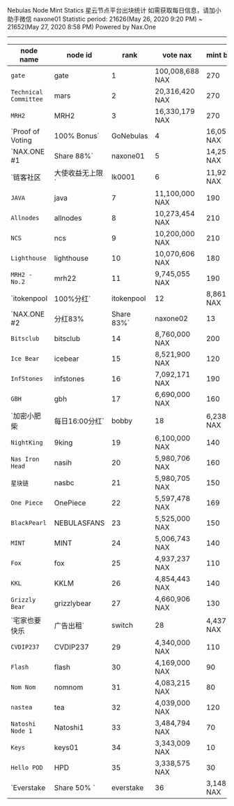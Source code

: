 
Nebulas Node Mint Statics
星云节点平台出块统计
如需获取每日信息，请加小助手微信 naxone01
Statistic period: 21626(May 26, 2020 9:20 PM) ~ 21652(May 27, 2020 8:58 PM)
Powered by Nax.One

---------------------------------

| node name | node id | rank | vote nax | mint blocks | mint nas |
| ----------- | ----------- | ----------- | ----------- | ----------- | ----------- |
| `gate` | gate | 1 | 100,008,688 NAX | 270 | 321.03 NAS |
| `Technical Committee` | mars | 2 | 20,316,420 NAX | 270 | 321.03 NAS |
| `MRH2` | MRH2 | 3 | 16,330,179 NAX | 270 | 321.03 NAS |
| `Proof of Voting | 100% Bonus` | GoNebulas | 4 | 16,051,661 NAX | 270 | 321.03 NAS |
| `NAX.ONE #1 | Share 88%` | naxone01 | 5 | 14,251,480 NAX | 270 | 321.03 NAS |
| `链客社区   |大使收益无上限` | lk0001 | 6 | 11,926,482 NAX | 270 | 321.03 NAS |
| `JAVA` | java | 7 | 11,100,000 NAX | 190 | 225.91 NAS |
| `Allnodes` | allnodes | 8 | 10,273,454 NAX | 210 | 249.69 NAS |
| `NCS` | ncs | 9 | 10,200,000 NAX | 210 | 249.69 NAS |
| `Lighthouse` | lighthouse | 10 | 10,070,606 NAX | 180 | 214.02 NAS |
| `MRH2 - No.2` | mrh22 | 11 | 9,745,055 NAX | 190 | 225.91 NAS |
| `itokenpool | 100%分红` | itokenpool | 12 | 8,861,499 NAX | 160 | 190.24 NAS |
| `NAX.ONE #2 | 分红83% | Share 83%` | naxone02 | 13 | 8,783,524 NAX | 170 | 202.13 NAS |
| `Bitsclub` | bitsclub | 14 | 8,760,000 NAX | 200 | 237.80 NAS |
| `Ice Bear` | icebear | 15 | 8,521,900 NAX | 120 | 142.68 NAS |
| `InfStones` | infstones | 16 | 7,092,171 NAX | 190 | 225.91 NAS |
| `GBH` | gbh | 17 | 6,690,000 NAX | 160 | 190.24 NAS |
| `加密小肥柴 | 每日16:00分红` | bobby | 18 | 6,238,333 NAX | 130 | 154.57 NAS |
| `NightKing` | 9king | 19 | 6,100,000 NAX | 140 | 166.46 NAS |
| `Nas Iron Head` | nasih | 20 | 5,980,706 NAX | 160 | 190.24 NAS |
| `星块链` | nasbc | 21 | 5,980,705 NAX | 150 | 178.35 NAS |
| `One Piece` | OnePiece | 22 | 5,597,478 NAX | 169 | 200.94 NAS |
| `BlackPearl` | NEBULASFANS | 23 | 5,525,000 NAX | 150 | 178.35 NAS |
| `MINT` | MINT | 24 | 5,006,743 NAX | 140 | 166.46 NAS |
| `Fox` | fox | 25 | 4,937,237 NAX | 110 | 130.79 NAS |
| `KKL` | KKLM | 26 | 4,854,443 NAX | 140 | 166.46 NAS |
| `Grizzly Bear` | grizzlybear | 27 | 4,660,906 NAX | 130 | 154.57 NAS |
| `宅家也要快乐|广告出租` | switch | 28 | 4,437,189 NAX | 90 | 107.01 NAS |
| `CVDIP237` | CVDIP237 | 29 | 4,340,000 NAX | 110 | 130.79 NAS |
| `Flash` | flash | 30 | 4,169,000 NAX | 90 | 107.01 NAS |
| `Nom Nom` | nomnom | 31 | 4,083,215 NAX | 80 | 95.12 NAS |
| `nastea` | tea | 32 | 4,039,000 NAX | 120 | 142.68 NAS |
| `Natoshi Node 1` | Natoshi1 | 33 | 3,484,794 NAX | 70 | 83.23 NAS |
| `Keys` | keys01 | 34 | 3,343,009 NAX | 10 | 11.89 NAS |
| `Hello POD` | HPD | 35 | 3,338,575 NAX | 30 | 35.67 NAS |
| `Everstake | Share 50% ` | everstake | 36 | 3,148,814 NAX | 50 | 59.45 NAS |